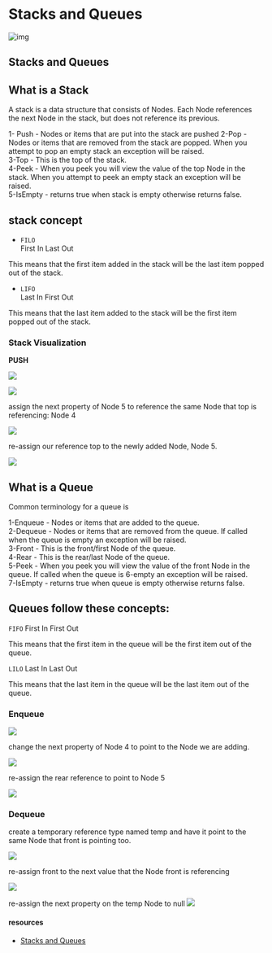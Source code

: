 # Stacks and Queues
![img](https://media.geeksforgeeks.org/wp-content/cdn-uploads/Stack-Queue.png)

## Stacks and Queues 

## What is a Stack
A stack is a data structure that consists of Nodes. Each Node references the next Node in the stack, but does not reference its previous.

 
1- Push - Nodes or items that are put into the stack are pushed
2-Pop - Nodes or items that are removed from the stack are popped. When you attempt to pop an empty stack an exception will be raised.<br>
3-Top - This is the top of the stack. <br>
4-Peek - When you peek you will view the value of the top Node in the stack. When you attempt to peek an empty stack an exception will be raised.<br>
5-IsEmpty - returns true when stack is empty otherwise returns false.<br>

## stack concept 

* `FILO ` <br>
First In Last Out

This means that the first item added in the stack will be the last item popped out of the stack.

* `LIFO` <br>
Last In First Out 

This means that the last item added to the stack will be the first item popped out of the stack.

### Stack Visualization

**PUSH**

![](https://codefellows.github.io/common_curriculum/data_structures_and_algorithms/Code_401/class-10/resources/images/stack1.PNG)

![](https://codefellows.github.io/common_curriculum/data_structures_and_algorithms/Code_401/class-10/resources/images/pushStack1.PNG)

assign the next property of Node 5 to reference the same Node that top is referencing: Node 4

![](https://codefellows.github.io/common_curriculum/data_structures_and_algorithms/Code_401/class-10/resources/images/pushStack2.PNG)

re-assign our reference top to the newly added Node, Node 5.

![](https://codefellows.github.io/common_curriculum/data_structures_and_algorithms/Code_401/class-10/resources/images/pushStack3.PNG)

## What is a Queue
Common terminology for a queue is

1-Enqueue - Nodes or items that are added to the queue. <br>
2-Dequeue - Nodes or items that are removed from the queue. If called when the queue is empty an exception will be raised.<br>
3-Front - This is the front/first Node of the queue.<br>
4-Rear - This is the rear/last Node of the queue.<br>
5-Peek - When you peek you will view the value of the front Node in the queue. If called when the queue is 6-empty an exception will be raised.<br>
7-IsEmpty - returns true when queue is empty otherwise returns false.<br>

## Queues follow these concepts:

`FIFO`
First In First Out

This means that the first item in the queue will be the first item out of the queue.

`LILO`
Last In Last Out

This means that the last item in the queue will be the last item out of the queue.




### Enqueue

![](https://codefellows.github.io/common_curriculum/data_structures_and_algorithms/Code_401/class-10/resources/images/Enqueue1.PNG)

change the next property of Node 4 to point to the Node we are adding.

![](https://codefellows.github.io/common_curriculum/data_structures_and_algorithms/Code_401/class-10/resources/images/Enqueue2.PNG)


re-assign the rear reference to point to Node 5

![](https://codefellows.github.io/common_curriculum/data_structures_and_algorithms/Code_401/class-10/resources/images/Enqueue3.PNG)


### Dequeue 

create a temporary reference type named temp and have it point to the same Node that front is pointing too.

![](https://codefellows.github.io/common_curriculum/data_structures_and_algorithms/Code_401/class-10/resources/images/Dequeue1.PNG)

re-assign front to the next value that the Node front is referencing

![](https://codefellows.github.io/common_curriculum/data_structures_and_algorithms/Code_401/class-10/resources/images/Dequeue2.PNG)

re-assign the next property on the temp Node to null
![](https://codefellows.github.io/common_curriculum/data_structures_and_algorithms/Code_401/class-10/resources/images/Dequeue3.PNG)

#### resources
* [Stacks and Queues](https://codefellows.github.io/common_curriculum/data_structures_and_algorithms/Code_401/class-10/resources/stacks_and_queues.html)
